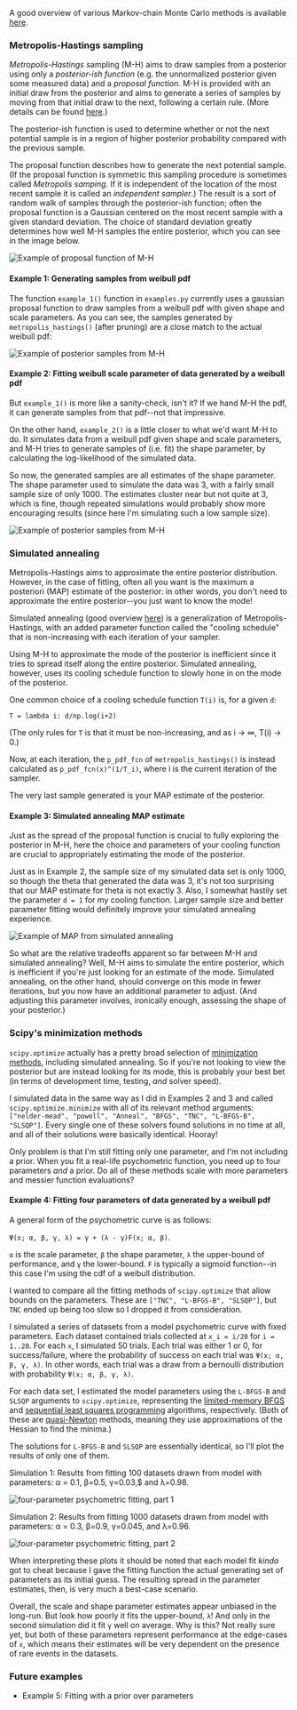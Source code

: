 A good overview of various Markov-chain Monte Carlo methods is available [here](http://citeseerx.ist.psu.edu/viewdoc/download?doi=10.1.1.13.7133&rep=rep1&type=pdf).

### Metropolis-Hastings sampling

_Metropolis-Hastings_ sampling (M-H) aims to draw samples from a posterior using only a _posterior-ish function_ (e.g. the unnormalized posterior given some measured data) and a _proposal function_. M-H is provided with an initial draw from the posterior and aims to generate a series of samples by moving from that initial draw to the next, following a certain rule. (More details can be found [here](http://www.journalofvision.org/content/5/5/8.short).)

The posterior-ish function is used to determine whether or not the next potential sample is in a region of higher posterior probability compared with the previous sample.

The proposal function describes how to generate the next potential sample. (If the proposal function is symmetric this sampling procedure is sometimes called _Metropolis samping_. If it is independent of the location of the most recent sample it is called an _independent sampler_.) The result is a sort of random walk of samples through the posterior-ish function; often the proposal function is a Gaussian centered on the most recent sample with a given standard deviation. The choice of standard deviation greatly determines how well M-H samples the entire posterior, which you can see in the image below.

![Example of proposal function of M-H](/img/proposal-fcn.png?raw=true "Example of proposal function of M-H")

#### Example 1: Generating samples from weibull pdf

The function `example_1()` function in `examples.py` currently uses a gaussian proposal function to draw samples from a weibull pdf with given shape and scale parameters. As you can see, the samples generated by `metropolis_hastings()` (after pruning) are a close match to the actual weibull pdf:

![Example of posterior samples from M-H](/img/example-1.png?raw=true "Example of posterior samples from M-H")

#### Example 2: Fitting weibull scale parameter of data generated by a weibull pdf

But `example_1()` is more like a sanity-check, isn't it? If we hand M-H the pdf, it can generate samples from that pdf--not that impressive.

On the other hand, `example_2()` is a little closer to what we'd want M-H to do. It simulates data from a weibull pdf given shape and scale parameters, and M-H tries to generate samples of (i.e. fit) the shape parameter, by calculating the log-likelihood of the simulated data.

So now, the generated samples are all estimates of the shape parameter. The shape parameter used to simulate the data was 3, with a fairly small sample size of only 1000. The estimates cluster near but not quite at 3, which is fine, though repeated simulations would probably show more encouraging results (since here I'm simulating such a low sample size).

![Example of posterior samples from M-H](/img/example-2.png?raw=true "Example of posterior samples from M-H")

### Simulated annealing

Metropolis-Hastings aims to approximate the entire posterior distribution. However, in the case of fitting, often all you want is the maximum a posteriori (MAP) estimate of the posterior: in other words, you don't need to approximate the entire posterior--you just want to know the mode!

Simulated annealing (good overview [here](http://stuff.mit.edu/~dbertsim/papers/Optimization/Simulated%20annealing.pdf)) is a generalization of Metropolis-Hastings, with an added parameter function called the "cooling schedule" that is non-increasing with each iteration of your sampler. 

Using M-H to approximate the mode of the posterior is inefficient since it tries to spread itself along the entire posterior. Simulated annealing, however, uses its cooling schedule function to slowly hone in on the mode of the posterior.

One common choice of a cooling schedule function `T(i)` is, for a given `d`:

    T = lambda i: d/np.log(i+2)

(The only rules for `T` is that it must be non-increasing, and as i -> ∞, T(i) -> 0.)

Now, at each iteration, the `p_pdf_fcn` of `metropolis_hastings()` is instead calculated as `p_pdf_fcn(x)^(1/T_i)`, where i is the current iteration of the sampler.

The very last sample generated is your MAP estimate of the posterior.

#### Example 3: Simulated annealing MAP estimate

Just as the spread of the proposal function is crucial to fully exploring the posterior in M-H, here the choice and parameters of your cooling function are crucial to appropriately estimating the mode of the posterior.

Just as in Example 2, the sample size of my simulated data set is only 1000, so though the theta that generated the data was 3, it's not too surprising that our MAP estimate for theta is not exactly 3. Also, I somewhat hastily set the parameter `d = 1` for my cooling function. Larger sample size and better parameter fitting would definitely improve your simulated annealing experience.

![Example of MAP from simulated annealing](/img/example-3.png?raw=true "Example of MAP from simulated annealing")

So what are the relative tradeoffs apparent so far between M-H and simulated annealing? Well, M-H aims to simulate the entire posterior, which is inefficient if you're just looking for an estimate of the mode. Simulated annealing, on the other hand, should converge on this mode in fewer iterations, but you now have an additional parameter to adjust. (And adjusting this parameter involves, ironically enough, assessing the shape of your posterior.)

### Scipy's minimization methods

`scipy.optimize` actually has a pretty broad selection of [minimization methods](http://docs.scipy.org/doc/scipy/reference/tutorial/optimize.html), including simulated annealing. So if you're not looking to view the posterior but are instead looking for its mode, this is probably your best bet (in terms of development time, testing, _and_ solver speed).

I simulated data in the same way as I did in Examples 2 and 3 and called `scipy.optimize.minimize` with all of its relevant method arguments: `["nelder-mead", "powell", "Anneal", "BFGS", "TNC", "L-BFGS-B", "SLSQP"]`. Every single one of these solvers found solutions in no time at all, and all of their solutions were basically identical. Hooray!

Only problem is that I'm still fitting only one parameter, and I'm not including a prior. When you fit a real-life psychometric function, you need up to four parameters _and_ a prior. Do all of these methods scale with more parameters and messier function evaluations?

#### Example 4: Fitting four parameters of data generated by a weibull pdf

A general form of the psychometric curve is as follows:

`Ψ(x; α, β, γ, λ) = γ + (λ - γ)F(x; α, β)`.

`α` is the scale parameter, `β` the shape parameter, `λ` the upper-bound of performance, and `γ` the lower-bound. `F` is typically a sigmoid function--in this case I'm using the cdf of a weibull distribution.

I wanted to compare all the fitting methods of `scipy.optimize` that allow bounds on the parameters. These are `["TNC", "L-BFGS-B", "SLSQP"]`, but `TNC` ended up being too slow so I dropped it from consideration.

I simulated a series of datasets from a model psychometric curve with fixed parameters. Each dataset contained trials collected at `x_i = i/20` for `i = 1..20`. For each `x`, I simulated 50 trials. Each trial was either 1 or 0, for success/failure, where the probability of success on each trial was `Ψ(x; α, β, γ, λ)`. In other words, each trial was a draw from a bernoulli distribution with probability `Ψ(x; α, β, γ, λ)`.

For each data set, I estimated the model parameters using the `L-BFGS-B` and `SLSQP` arguments to `scipy.optimize`, representing the [limited-memory BFGS](https://en.wikipedia.org/wiki/Limited-memory_BFGS) and [sequential least squares programming](http://www.pyopt.org/reference/optimizers.slsqp.html) algorithms, respectively. (Both of these are [quasi-Newton](https://en.wikipedia.org/wiki/Quasi-Newton_method) methods, meaning they use approximations of the Hessian to find the minima.)

The solutions for `L-BFGS-B` and `SLSQP` are essentially identical, so I'll plot the results of only one of them.

Simulation 1: Results from fitting 100 datasets drawn from model with parameters: α = 0.1, β=0.5, γ=0.03,$ and  λ=0.98.

![four-parameter psychometric fitting, part 1](/img/pmf_4-1.png?raw=true "four-parameter psychometric fitting, part 1")

Simulation 2: Results from fitting 1000 datasets drawn from model with parameters: α = 0.3, β=0.9, γ=0.045, and λ=0.96.

![four-parameter psychometric fitting, part 2](/img/pmf_4-2.png?raw=true "four-parameter psychometric fitting, part 2")

When interpreting these plots it should be noted that each model fit _kinda_ got to cheat because I gave the fitting function the actual generating set of parameters as its initial guess. The resulting spread in the parameter estimates, then, is very much a best-case scenario.

Overall, the scale and shape parameter estimates appear unbiased in the long-run. But look how poorly it fits the upper-bound, `λ`! And only in the second simulation did it fit `γ` well on average. Why is this? Not really sure yet, but both of these parameters represent performance at the edge-cases of `x`, which means their estimates will be very dependent on the presence of rare events in the datasets.

### Future examples

* Example 5: Fitting with a prior over parameters
